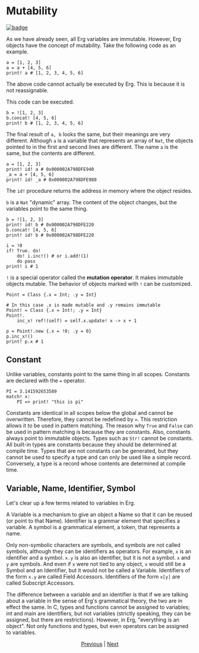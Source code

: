 # Mutability

[![badge](https://img.shields.io/endpoint.svg?url=https%3A%2F%2Fgezf7g7pd5.execute-api.ap-northeast-1.amazonaws.com%2Fdefault%2Fsource_up_to_date%3Fowner%3Derg-lang%26repos%3Derg%26ref%3Dmain%26path%3Ddoc/EN/syntax/17_mutability.md%26commit_hash%3D6c6afe84d1dc05ee7566b46c12d39b8c49a3acfb)
](https://gezf7g7pd5.execute-api.ap-northeast-1.amazonaws.com/default/source_up_to_date?owner=erg-lang&repos=erg&ref=main&path=doc/EN/syntax/17_mutability.md&commit_hash=6c6afe84d1dc05ee7566b46c12d39b8c49a3acfb)

As we have already seen, all Erg variables are immutable. However, Erg objects have the concept of mutability.
Take the following code as an example.

```erg
a = [1, 2, 3]
a = a + [4, 5, 6]
print! a # [1, 2, 3, 4, 5, 6]
```

The above code cannot actually be executed by Erg. This is because it is not reassignable.

This code can be executed.

```erg
b = ![1, 2, 3]
b.concat! [4, 5, 6]
print! b # [1, 2, 3, 4, 5, 6]
```

The final result of `a, b` looks the same, but their meanings are very different.
Although `a` is a variable that represents an array of `Nat`, the objects pointed to in the first and second lines are different. The name `a` is the same, but the contents are different.

```erg
a = [1, 2, 3]
print! id! a # 0x000002A798DFE940
_a = a + [4, 5, 6]
print! id! _a # 0x000002A798DFE980
```

The `id!` procedure returns the address in memory where the object resides.

`b` is a `Nat` "dynamic" array. The content of the object changes, but the variables point to the same thing.

```erg
b = ![1, 2, 3]
print! id! b # 0x000002A798DFE220
b.concat! [4, 5, 6]
print! id! b # 0x000002A798DFE220
```

```erg
i = !0
if! True. do!
    do! i.inc!() # or i.add!(1)
    do pass
print! i # 1
```

`!` is a special operator called the __mutation operator__. It makes immutable objects mutable.
The behavior of objects marked with `!` can be customized.

```erg
Point = Class {.x = Int; .y = Int}

# In this case .x is made mutable and .y remains immutable
Point! = Class {.x = Int!; .y = Int}
Point!.
    inc_x! ref!(self) = self.x.update! x -> x + 1

p = Point!.new {.x = !0; .y = 0}
p.inc_x!()
print! p.x # 1
```

## Constant

Unlike variables, constants point to the same thing in all scopes.
Constants are declared with the `=` operator.

```erg
PI = 3.141592653589
match! x:
    PI => print! "this is pi"
```

Constants are identical in all scopes below the global and cannot be overwritten. Therefore, they cannot be redefined by ``=``. This restriction allows it to be used in pattern matching.
The reason why `True` and `False` can be used in pattern matching is because they are constants.
Also, constants always point to immutable objects. Types such as `Str!` cannot be constants.
All built-in types are constants because they should be determined at compile time. Types that are not constants can be generated, but they cannot be used to specify a type and can only be used like a simple record. Conversely, a type is a record whose contents are determined at compile time.

## Variable, Name, Identifier, Symbol

Let's clear up a few terms related to variables in Erg.

A Variable is a mechanism to give an object a Name so that it can be reused (or point to that Name).
Identifier is a grammar element that specifies a variable.
A symbol is a grammatical element, a token, that represents a name.

Only non-symbolic characters are symbols, and symbols are not called symbols, although they can be identifiers as operators.
For example, `x` is an identifier and a symbol. `x.y` is also an identifier, but it is not a symbol. `x` and `y` are symbols.
And even if `x` were not tied to any object, `x` would still be a Symbol and an Identifier, but it would not be called a Variable.
Identifiers of the form `x.y` are called Field Accessors.
Identifiers of the form `x[y]` are called Subscript Accessors.

The difference between a variable and an identifier is that if we are talking about a variable in the sense of Erg's grammatical theory, the two are in effect the same.
In C, types and functions cannot be assigned to variables; int and main are identifiers, but not variables (strictly speaking, they can be assigned, but there are restrictions).
However, in Erg, "everything is an object". Not only functions and types, but even operators can be assigned to variables.

<p align='center'>
    <a href='./16_iterator.md'>Previous</a> | <a href='./18_ownership.md'>Next</a>
</p>
